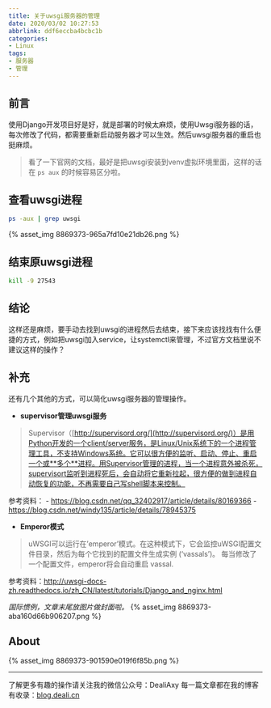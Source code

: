 ```yaml
---
title: 关于uwsgi服务器的管理
date: 2020/03/02 10:27:53
abbrlink: ddf6eccba4bcbc1b
categories:
- Linux
tags:
- 服务器
- 管理
---
```

## 前言
使用Django开发项目好是好，就是部署的时候太麻烦，使用Uwsgi服务器的话，每次修改了代码，都需要重新启动服务器才可以生效。然后uwsgi服务器的重启也挺麻烦。

>看了一下官网的文档，最好是把uwsgi安装到venv虚拟环境里面，这样的话在 `ps aux` 的时候容易区分啦。

## 查看uwsgi进程
```bash
ps -aux | grep uwsgi
```
{% asset_img 8869373-965a7fd10e21db26.png %}


## 结束原uwsgi进程
```bash
kill -9 27543
```

## 结论
这样还是麻烦，要手动去找到uwsgi的进程然后去结束，接下来应该找找有什么便捷的方式，例如把uwsgi加入service，让systemctl来管理，不过官方文档里说不建议这样的操作？


## 补充
还有几个其他的方式，可以简化uwsgi服务器的管理操作。
- **supervisor管理uwsgi服务**
>Supervisor（[http://supervisord.org/](http://supervisord.org/)）是用Python开发的一个client/server服务，是Linux/Unix系统下的一个进程管理工具，不支持Windows系统。它可以很方便的监听、启动、停止、重启一个或**多个**进程。用Supervisor管理的进程，当一个进程意外被杀死，supervisort监听到进程死后，会自动将它重新拉起，很方便的做到进程自动恢复的功能，不再需要自己写shell脚本来控制。

参考资料：
    - https://blog.csdn.net/qq_32402917/article/details/80169366
    - https://blog.csdn.net/windy135/article/details/78945375

- **Emperor模式**
>uWSGI可以运行在’emperor’模式。在这种模式下，它会监控uWSGI配置文件目录，然后为每个它找到的配置文件生成实例 (‘vassals’)。
>每当修改了一个配置文件，emperor将会自动重启 vassal.

参考资料：http://uwsgi-docs-zh.readthedocs.io/zh_CN/latest/tutorials/Django_and_nginx.html


*国际惯例，文章末尾放图片做封面啦。*
{% asset_img 8869373-aba160d66b906207.png %}

## About
{% asset_img 8869373-901590e019f6f85b.png %}

---------------
了解更多有趣的操作请关注我的微信公众号：DealiAxy
每一篇文章都在我的博客有收录：[blog.deali.cn](http://blog.deali.cn)
